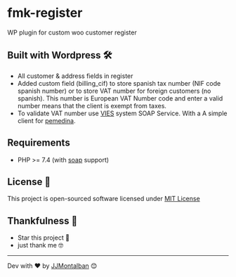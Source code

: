 # fmk-register

WP plugin for custom woo customer register


## Built with Wordpress 🛠️

- All customer & address fields in register
- Added custom field (billing_cif) to store spanish tax number (NIF code spanish number) or to store VAT number for foreign customers (no spanish). This number is European VAT Number code and enter a valid number means that the client is exempt from taxes.
- To validate VAT number use [VIES](https://ec.europa.eu/taxation_customs/business/vat/eu-vat-rules-topic/vies-vat-information-exchange-system-enquiries_en) system SOAP Service. With a A simple client for [pemedina](https://github.com/pemedina/checkvat).


## Requirements

* PHP >= 7.4 (with [soap](http://se2.php.net/soap) support)


## License 📄

This project is open-sourced software licensed under [MIT License](https://opensource.org/licenses/MIT)


## Thankfulness 🎁

* Star this project 📢 
* just thank me 🤓

---
Dev with ❤️ by [JJMontalban](https://jjmontalban.github.io) 😊
